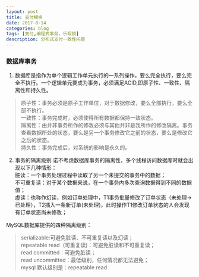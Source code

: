 ```yaml
---
layout: post
title: 支付模块
date: 2017-8-14
categories: blog
tags: [支付,编程式事务，乐观锁]
description: 分布式支付一致性问题
---
```



### 数据库事务
1. 数据库是指作为单个逻辑工作单元执行的一系列操作，要么完全执行，要么完全不执行。一个逻辑单元要成为事务，必须满足ACID,即原子性、一致性、隔离性和持久性。  
>原子性：事务必须是原子工作单位，对于数据修改，要么全部执行，要么全部不执行。  
一致性：事务完成时，必须使得所有数据都保持一致状态。  
隔离性：由并非事务所作的修改必须与其他并非是我所作的修改隔离。事务查看数据所处的状态，要么是另一个事务修改它之前的状态，要么是修改它之后的状态。  
持久性：事务完成后，对系统的影响是永久的。  

2. 事务的隔离级别
诺不考虑数据库事务的隔离性，多个线程访问数据库时就会出现以下几种情形：  
脏读：一个事务处理过程中读取了另一个未提交的事务中的数据；  
不可重复读：对于某个数据来说，在一个事务内多次查询数据得到不同的数据值；  
虚读：也称作幻读，例如订单处理中，T1事务批量修改了订单状态（未处理->已处理），T2插入一条新订单(未处理)，此时操作T1修改订单状态的人会发现有订单状态尚未修改；  

MySQL数据库提供的四种隔离级别：  
>serializable:可避免脏读、不可重复读以及幻读；  
repeatable read（可重复读)：可避免脏读和不可重复读；  
read committed：可避免脏读；  
read uncommitted：最低级别，任何情况都无法避免；  
mysql 默认级别是：repeatable read
